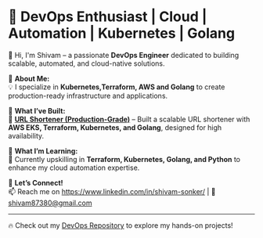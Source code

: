 # 🚀 DevOps Enthusiast | Cloud | Automation | Kubernetes | Golang  

👋 Hi, I'm Shivam – a passionate **DevOps Engineer** dedicated to building scalable, automated, and cloud-native solutions.  

🔹 **About Me:**  
💡  I specialize in **Kubernetes,Terraform, AWS and Golang** to create production-ready infrastructure and applications.  

🔹 **What I’ve Built:**  
🚀 **[URL Shortener (Production-Grade)]([https://github.com/your-repo-link](https://github.com/shivam-sonkerr/url_shortener))** – Built a scalable URL shortener with **AWS EKS, Terraform, Kubernetes, and Golang**, designed for high availability.  

🔹 **What I’m Learning:**  
📖 Currently upskilling in **Terraform, Kubernetes, Golang, and Python** to enhance my cloud automation expertise.  

🔹 **Let’s Connect!**  
📫 Reach me on https://www.linkedin.com/in/shivam-sonker/ | 📧  shivam87380@gmail.com

---

🔥 Check out my [DevOps Repository](https://github.com/shivam-sonkerr/url_shortener) to explore my hands-on projects!  
